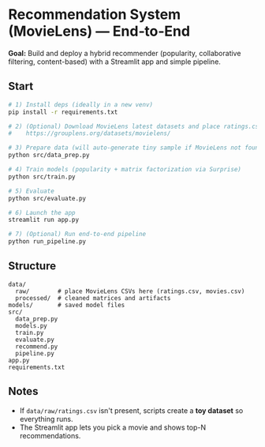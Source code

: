 # Recommendation System (MovieLens) — End‑to‑End

**Goal:** Build and deploy a hybrid recommender (popularity, collaborative filtering, content-based) with a Streamlit app and simple pipeline.

## Start
```bash
# 1) Install deps (ideally in a new venv)
pip install -r requirements.txt

# 2) (Optional) Download MovieLens latest datasets and place ratings.csv, movies.csv in data/raw/
#    https://grouplens.org/datasets/movielens/

# 3) Prepare data (will auto-generate tiny sample if MovieLens not found)
python src/data_prep.py

# 4) Train models (popularity + matrix factorization via Surprise)
python src/train.py

# 5) Evaluate
python src/evaluate.py

# 6) Launch the app
streamlit run app.py

# 7) (Optional) Run end-to-end pipeline
python run_pipeline.py
```

## Structure
```
data/
  raw/        # place MovieLens CSVs here (ratings.csv, movies.csv)
  processed/  # cleaned matrices and artifacts
models/       # saved model files
src/
  data_prep.py
  models.py
  train.py
  evaluate.py
  recommend.py
  pipeline.py
app.py
requirements.txt
```

## Notes
- If `data/raw/ratings.csv` isn't present, scripts create a **toy dataset** so everything runs.
- The Streamlit app lets you pick a movie and shows top-N recommendations.
